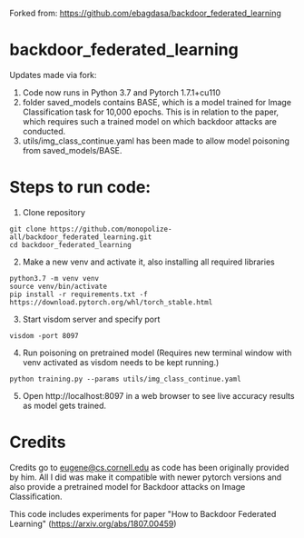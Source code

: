 Forked from: https://github.com/ebagdasa/backdoor_federated_learning

# backdoor_federated_learning

Updates made via fork:
1) Code now runs in Python 3.7 and Pytorch 1.7.1+cu110
2) folder saved_models contains BASE, which is a model trained for Image Classification task for 10,000 epochs. This is in relation to the paper, which requires such a trained model on which backdoor attacks are conducted.
3) utils/img_class_continue.yaml has been made to allow model poisoning from saved_models/BASE.


# Steps to run code:
1) Clone repository
```
git clone https://github.com/monopolize-all/backdoor_federated_learning.git
cd backdoor_federated_learning
```
2) Make a new venv and activate it, also installing all required libraries
```
python3.7 -m venv venv
source venv/bin/activate
pip install -r requirements.txt -f https://download.pytorch.org/whl/torch_stable.html
```
3) Start visdom server and specify port
```
visdom -port 8097
```
4) Run poisoning on pretrained model (Requires new terminal window with venv activated as visdom needs to be kept running.)
```
python training.py --params utils/img_class_continue.yaml
```
5) Open http://localhost:8097 in a web browser to see live accuracy results as model gets trained.


# Credits
Credits go to eugene@cs.cornell.edu as code has been originally provided by him. All I did was make it compatible with newer pytorch versions and also provide a pretrained model for Backdoor attacks on Image Classification.

This code includes experiments for paper "How to Backdoor Federated Learning" (https://arxiv.org/abs/1807.00459)
